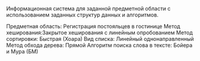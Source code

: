 Информационная система для заданной предметной области с использованием заданных структур данных и алгоритмов.

Предметная область: Регистрация постояльцев в гостинице
Метод хеширования:Закрытое хеширования с линейным опробованием
Метод сортировки: Быстрая (Хоара)
Вид списка: Линейный однонаправленный
Метод обхода дерева: Прямой
Алгоритм поиска слова в тексте: Бойера и Мура (БМ)


